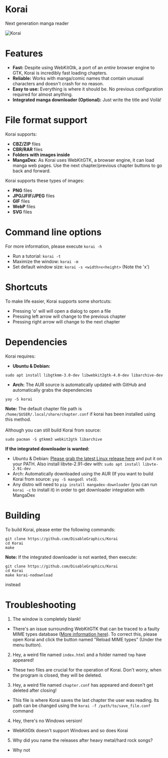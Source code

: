 # Korai
Next generation manga reader

![Korai](https://user-images.githubusercontent.com/48135147/163577957-b9fdc19d-827a-40d3-8cfc-e0f36930a505.png)

# Features
- **Fast:** Despite using WebKitGtk, a port of an _entire_ browser engine to GTK, Korai is incredibly fast loading chapters.
- **Reliable:** Works with manga/comic names that contain unusual characters and doesn't crash for no reason.
- **Easy to use:** Everything is where it should be. No previous configuration required for almost anything.
- **Integrated manga downloader (Optional):** Just write the title and Voilà!

# File format support
Korai supports:
  - **CBZ/ZIP** files
  - **CBR/RAR** files
  - **Folders with images inside**
  - **MangaDex**: As Korai uses WebKitGTK, a browser engine, it can load manga web pages. Use the next chapter/previous chapter buttons to go back and forward.

Korai supports these types of images:
  - **PNG** files
  - **JPG/JFIF/JPEG** files
  - **GIF** files
  - **WebP** files
  - **SVG** files
# Command line options
For more information, please execute `korai -h`

- Run a tutorial: `korai -t`
- Maximize the window: `korai -m`
- Set default window size: `korai -s <width>x<height>` (Note the 'x')

# Shortcuts
To make life easier, Korai supports some shortcuts:
- Pressing 'o' will will open a dialog to open a file
- Pressing left arrow will change to the previous chapter
- Pressing right arrow will change to the next chapter 

# Dependencies
Korai requires: <br>

- **Ubuntu & Debian:** 
 ```
sudo apt install libgtkmm-3.0-dev libwebkit2gtk-4.0-dev libarchive-dev
``` 
- **Arch:** The AUR source is automatically updated with GitHub and automatically grabs the dependencies
```
yay -S korai
```
**Note:** The default chapter file path is `/home/$USER/.local/share/chapter.conf` if korai has been installed using this method. <br> <br> 
Although you can still build Korai from source:
```
sudo pacman -S gtkmm3 webkit2gtk libarchive 
```

**If the integrated downloader is wanted:**
- Ubuntu & Debian: <a href=https://github.com/Gyro7/mangodl/releases/>Please grab the latest Linux release here</a> and put it on your PATH. Also install libvte-2.91-dev with: `sudo apt install libvte-2.91-dev`
- Arch: Automatically downloaded using the AUR (If you want to build Korai from source: `yay -S mangodl vte3`).
- Any distro will need to `pip install mangadex-downloader` (you can run `korai -c` to install it) in order to get downloader integration with MangaDex

# Building
To build Korai, please enter the following commands:
```
git clone https://github.com/DisableGraphics/Korai
cd Korai
make
```
**Note:** If the integrated downloader is not wanted, then execute:
```
git clone https://github.com/DisableGraphics/Korai
cd Korai
make korai-nodownload
```
instead

# Troubleshooting
1. The window is completely blank!
- There's an issue surrounding WebKitGTK that can be traced to a faulty MIME types database (<a href=https://stackoverflow.com/questions/71734719/webkitgtk-doesnt-load-local-files>More information here</a>). To correct this, please open Korai and click the button named "Reload MIME types" (Under the menu button).

2. Hey, a weird file named `index.html` and a folder named `tmp` have appeared!
- These two files are crucial for the operation of Korai. Don't worry, when the program is closed, they will be deleted.
3. Hey, a weird file named `chapter.conf` has appeared and doesn't get deleted after closing!
- This file is where Korai saves the last chapter the user was reading. Its path can be changed using the `korai -f /path/to/save_file.conf` command
4. Hey, there's no Windows version!
- WebKitGtk doesn't support Windows and so does Korai
5. Why did you name the releases after heavy metal/hard rock songs?
- Why not

